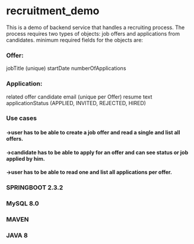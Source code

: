# recruitment_demo
This is a  demo of backend service that handles a recruiting process. The process
requires two types of objects: job offers and applications from candidates. minimum
required fields for the objects are:

### Offer:

jobTitle (unique)
startDate
numberOfApplications


### Application:

related offer
candidate email (unique per Offer)
resume text
applicationStatus (APPLIED, INVITED, REJECTED, HIRED)

### Use cases
#### ->user has to be able to create a job offer and read a single and list all offers.
#### ->candidate has to be able to apply for an offer and can see status or job applied by him.
#### ->user has to be able to read one and list all applications per offer.


### SPRINGBOOT 2.3.2
### MySQL 8.0
### MAVEN
### JAVA 8




